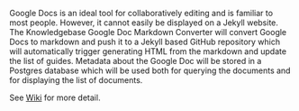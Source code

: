 Google Docs is an ideal tool for collaboratively editing and is familiar to most people.  However, it cannot easily be displayed on a Jekyll website.  The Knowledgebase Google Doc Markdown Converter will convert Google Docs to markdown and push it to a Jekyll based GitHub repository which will
automatically trigger generating HTML from the markdown and update the list of guides.  Metadata about the Google Doc will be stored in a Postgres
database which will be used both for querying the documents and for displaying the list of documents.

See [Wiki](https://github.com/hackforla/knowledgebase/wiki) for more detail.

